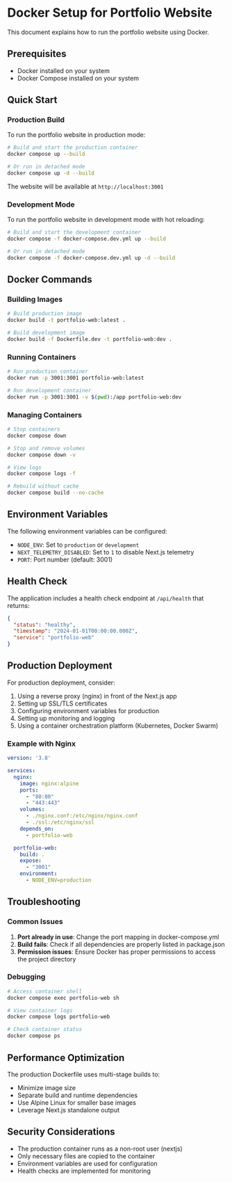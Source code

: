 # Docker Setup for Portfolio Website

This document explains how to run the portfolio website using Docker.

## Prerequisites

- Docker installed on your system
- Docker Compose installed on your system

## Quick Start

### Production Build

To run the portfolio website in production mode:

```bash
# Build and start the production container
docker compose up --build

# Or run in detached mode
docker compose up -d --build
```

The website will be available at `http://localhost:3001`

### Development Mode

To run the portfolio website in development mode with hot reloading:

```bash
# Build and start the development container
docker compose -f docker-compose.dev.yml up --build

# Or run in detached mode
docker compose -f docker-compose.dev.yml up -d --build
```

## Docker Commands

### Building Images

```bash
# Build production image
docker build -t portfolio-web:latest .

# Build development image
docker build -f Dockerfile.dev -t portfolio-web:dev .
```

### Running Containers

```bash
# Run production container
docker run -p 3001:3001 portfolio-web:latest

# Run development container
docker run -p 3001:3001 -v $(pwd):/app portfolio-web:dev
```

### Managing Containers

```bash
# Stop containers
docker compose down

# Stop and remove volumes
docker compose down -v

# View logs
docker compose logs -f

# Rebuild without cache
docker compose build --no-cache
```

## Environment Variables

The following environment variables can be configured:

- `NODE_ENV`: Set to `production` or `development`
- `NEXT_TELEMETRY_DISABLED`: Set to `1` to disable Next.js telemetry
- `PORT`: Port number (default: 3001)

## Health Check

The application includes a health check endpoint at `/api/health` that returns:

```json
{
  "status": "healthy",
  "timestamp": "2024-01-01T00:00:00.000Z",
  "service": "portfolio-web"
}
```

## Production Deployment

For production deployment, consider:

1. Using a reverse proxy (nginx) in front of the Next.js app
2. Setting up SSL/TLS certificates
3. Configuring environment variables for production
4. Setting up monitoring and logging
5. Using a container orchestration platform (Kubernetes, Docker Swarm)

### Example with Nginx

```yaml
version: '3.8'

services:
  nginx:
    image: nginx:alpine
    ports:
      - "80:80"
      - "443:443"
    volumes:
      - ./nginx.conf:/etc/nginx/nginx.conf
      - ./ssl:/etc/nginx/ssl
    depends_on:
      - portfolio-web

  portfolio-web:
    build: .
    expose:
      - "3001"
    environment:
      - NODE_ENV=production
```

## Troubleshooting

### Common Issues

1. **Port already in use**: Change the port mapping in docker-compose.yml
2. **Build fails**: Check if all dependencies are properly listed in package.json
3. **Permission issues**: Ensure Docker has proper permissions to access the project directory

### Debugging

```bash
# Access container shell
docker compose exec portfolio-web sh

# View container logs
docker compose logs portfolio-web

# Check container status
docker compose ps
```

## Performance Optimization

The production Dockerfile uses multi-stage builds to:
- Minimize image size
- Separate build and runtime dependencies
- Use Alpine Linux for smaller base images
- Leverage Next.js standalone output

## Security Considerations

- The production container runs as a non-root user (nextjs)
- Only necessary files are copied to the container
- Environment variables are used for configuration
- Health checks are implemented for monitoring 